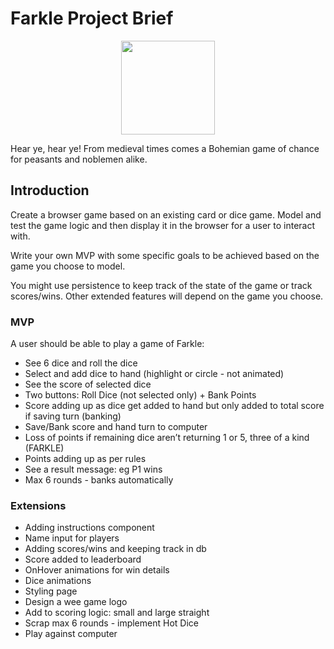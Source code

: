 # Farkle Project Brief

<p align="center">
<img height="150" src="https://github.com/Laurelinex/W9_FarkleProject/blob/main/client/src/images/Farkle_logo.png">
</p>

Hear ye, hear ye! From medieval times comes a Bohemian game of chance for peasants and noblemen alike.

## Introduction

Create a browser game based on an existing card or dice game. Model and test the game logic and then display it in the browser for a user to interact with.

Write your own MVP with some specific goals to be achieved based on the game you choose to model.

You might use persistence to keep track of the state of the game or track scores/wins. Other extended features will depend on the game you choose.

### MVP

A user should be able to play a game of Farkle:
- See 6 dice and roll the dice
- Select and add dice to hand (highlight or circle - not animated) 
- See the score of selected dice
- Two buttons: Roll Dice (not selected only) + Bank Points
- Score adding up as dice get added to hand but only added to total score if saving turn (banking)
- Save/Bank score and hand turn to computer
- Loss of points if remaining dice aren’t returning 1 or 5, three of a kind (FARKLE)
- Points adding up as per rules
- See a result message: eg P1 wins 
- Max 6 rounds - banks automatically

### Extensions

- Adding instructions component
- Name input for players
- Adding scores/wins and keeping track in db
- Score added to leaderboard
- OnHover animations for win details
- Dice animations
- Styling page 
- Design a wee game logo
- Add to scoring logic: small and large straight
- Scrap max 6 rounds - implement Hot Dice
- Play against computer
